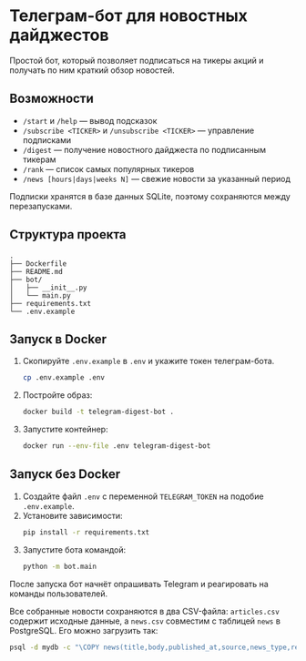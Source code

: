 
# Телеграм-бот для новостных дайджестов

Простой бот, который позволяет подписаться на тикеры акций и получать по ним краткий обзор новостей.

## Возможности
- `/start` и `/help` — вывод подсказок
- `/subscribe <TICKER>` и `/unsubscribe <TICKER>` — управление подписками
- `/digest` — получение новостного дайджеста по подписанным тикерам
- `/rank` — список самых популярных тикеров
- `/news [hours|days|weeks N]` — свежие новости за указанный период

Подписки хранятся в базе данных SQLite, поэтому сохраняются между перезапусками.

## Структура проекта
```
.
├── Dockerfile
├── README.md
├── bot/
│   ├── __init__.py
│   └── main.py
├── requirements.txt
└── .env.example
```

## Запуск в Docker
1. Скопируйте `.env.example` в `.env` и укажите токен телеграм-бота.
   ```bash
   cp .env.example .env
   ```
2. Постройте образ:
   ```bash
   docker build -t telegram-digest-bot .
   ```
3. Запустите контейнер:

   ```bash
   docker run --env-file .env telegram-digest-bot
   ```

## Запуск без Docker
1. Создайте файл `.env` с переменной `TELEGRAM_TOKEN` на подобие `.env.example`.
2. Установите зависимости:
   ```bash
   pip install -r requirements.txt
   ```
3. Запустите бота командой:
   ```bash
   python -m bot.main
   ```


После запуска бот начнёт опрашивать Telegram и реагировать на команды пользователей.

Все собранные новости сохраняются в два CSV-файла:
`articles.csv` содержит исходные данные, а `news.csv` совместим
с таблицей `news` в PostgreSQL. Его можно загрузить так:

```bash
psql -d mydb -c "\COPY news(title,body,published_at,source,news_type,region,topics,related_markets,macro_sensitive,likely_to_influence,influence_reason) FROM 'news.csv' CSV HEADER"
```

